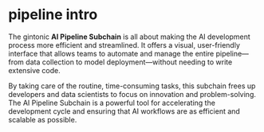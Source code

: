 # pipeline intro

The gintonic **AI Pipeline Subchain** is all about making the AI development process more efficient and streamlined. It offers a visual, user-friendly interface that allows teams to automate and manage the entire pipeline—from data collection to model deployment—without needing to write extensive code.

By taking care of the routine, time-consuming tasks, this subchain frees up developers and data scientists to focus on innovation and problem-solving. The AI Pipeline Subchain is a powerful tool for accelerating the development cycle and ensuring that AI workflows are as efficient and scalable as possible.